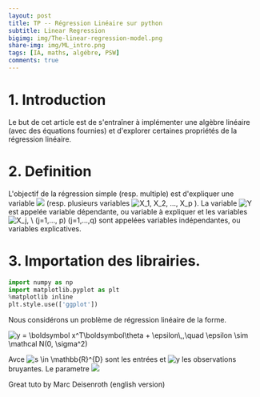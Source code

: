 ```yaml
---
layout: post
title: TP -- Régression Linéaire sur python
subtitle: Linear Regression  
bigimg: img/The-linear-regression-model.png
share-img: img/ML_intro.png
tags: [IA, maths, algébre, PSW]
comments: true
---
```


# 1. Introduction 

Le but de cet article est de s'entraîner à implémenter une algèbre linéaire (avec des équations fournies) et d'explorer certaines propriétés de la régression linéaire.

# 2. Definition

L'objectif de la régression simple (resp. multiple) est d'expliquer une variable  <img src="https://latex.codecogs.com/svg.latex?\Large&space; Y  \ \ à \ \  l'aide \ \  d'une  \ \ variable \ \  X " tittle= " Y  \ \ à  \ \ l'aide \ \  d'une \ \  variable \ \  X " /> (resp. plusieurs variables <img src="https://latex.codecogs.com/svg.latex?\Large&space; X_1,  X_2, ..., X_p " title= "X_1,  X_2, ..., X_p  " /> ). 
La variable <img src="https://latex.codecogs.com/svg.latex?\Large&space; Y  " title="Y  " /> est appelée variable dépendante, ou variable à expliquer et les
variables <img src="https://latex.codecogs.com/svg.latex?\Large&space; X_j, \ (j=1,..., p)  " title="X_j, \ (j=1,..., p) " /> (j=1,...,q) sont appelées variables indépendantes, ou variables explicatives.

# 3. Importation des librairies. 

```python
import numpy as np
import matplotlib.pyplot as plt
%matplotlib inline
plt.style.use(['ggplot'])
```
Nous considérons un problème de régression linéaire de la forme. 

<img src="https://latex.codecogs.com/svg.latex?\Large&space; y = \boldsymbol x^T\boldsymbol\theta + \epsilon\,,\quad \epsilon \sim \mathcal N(0, \sigma^2)  " title=" y = \boldsymbol x^T\boldsymbol\theta + \epsilon\,,\quad \epsilon \sim \mathcal N(0, \sigma^2)  " />

Avce <img src="https://latex.codecogs.com/svg.latex?\Large&space; x \in \mathbb{R}^{D}  " title=" s \in \mathbb{R}^{D} " /> sont les entrées et <img src="https://latex.codecogs.com/svg.latex?\Large&space; y  " title=" y  " /> les observations bruyantes. Le parametre <img src="https://latex.codecogs.com/svg.latex?\Large&space; \theta \in \mathbb{R}^{D}  " title=" " />





Great tuto by Marc Deisenroth (english version)
